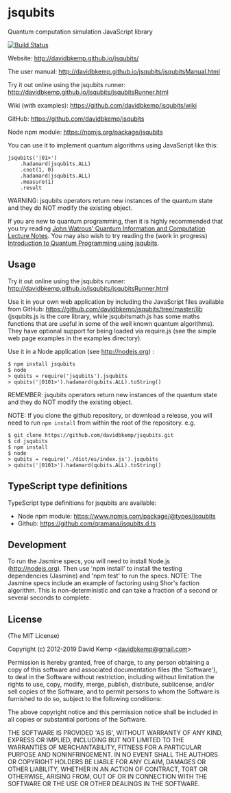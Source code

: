 # jsqubits
  Quantum computation simulation JavaScript library

[![Build Status](https://travis-ci.org/davidbkemp/jsqubits.png)](https://travis-ci.org/davidbkemp/jsqubits)

Website:
http://davidbkemp.github.io/jsqubits/

The user manual:
http://davidbkemp.github.io/jsqubits/jsqubitsManual.html

Try it out online using the jsqubits runner:
http://davidbkemp.github.io/jsqubits/jsqubitsRunner.html

Wiki (with examples):
https://github.com/davidbkemp/jsqubits/wiki

GitHub:
https://github.com/davidbkemp/jsqubits

Node npm module:
https://npmjs.org/package/jsqubits

You can use it to implement quantum algorithms using JavaScript like this:

    jsqubits('|01>')
        .hadamard(jsqubits.ALL)
        .cnot(1, 0)
        .hadamard(jsqubits.ALL)
        .measure(1)
        .result

WARNING: jsqubits operators return new instances of the quantum state and they do NOT modify the existing object.

If you are new to quantum programming, then it is highly recommended that you try reading
[John Watrous' Quantum Information and Computation Lecture Notes](http://www.cs.uwaterloo.ca/~watrous/lecture-notes.html).
You may also wish to try reading the (work in progress) [Introduction to Quantum Programming using jsqubits](http://davidbkemp.github.io/jsqubits/jsqubitsTutorial.html).

Usage
-----
Try it out online using the jsqubits runner:
http://davidbkemp.github.io/jsqubits/jsqubitsRunner.html

Use it in your own web application by including the JavaScript files available from GitHub:
https://github.com/davidbkemp/jsqubits/tree/master/lib
(jsqubits.js is the core library, while jsqubitsmath.js has some maths functions that are useful in some of the well known quantum algorithms).
They have optional support for being loaded via require.js (see the simple web page examples in the examples directory).

Use it in a Node application (see http://nodejs.org) :

    $ npm install jsqubits
    $ node
    > qubits = require('jsqubits').jsqubits
    > qubits('|0101>').hadamard(qubits.ALL).toString()

REMEMBER: jsqubits operators return new instances of the quantum state and they do NOT modify the existing object.

NOTE: If you clone the github repository, or download a release,
you will need to run `npm install` from within the root of the repository.
e.g.

    $ git clone https://github.com/davidbkemp/jsqubits.git
    $ cd jsqubits
    $ npm install
    $ node
    > qubits = require('./dist/es/index.js').jsqubits
    > qubits('|0101>').hadamard(qubits.ALL).toString()

TypeScript type definitions
---------------------------
TypeScript type definitions for jsqubits are available:

- Node npm module: https://www.npmjs.com/package/@types/jsqubits
- Github: https://github.com/qramana/jsqubits.d.ts


Development
-----------
To run the Jasmine specs, you will need to install Node.js (http://nodejs.org).
Then use 'npm install' to install the testing dependencies (Jasmine) and 'npm test' to run the specs.
NOTE: The Jasmine specs include an example of factoring using Shor's faction algorithm.  This is non-deterministic and can take a fraction of a second or several seconds to complete.

License
-------

(The MIT License)

Copyright (c) 2012-2019 David Kemp &lt;davidbkemp@gmail.com&gt;

Permission is hereby granted, free of charge, to any person obtaining
a copy of this software and associated documentation files (the
'Software'), to deal in the Software without restriction, including
without limitation the rights to use, copy, modify, merge, publish,
distribute, sublicense, and/or sell copies of the Software, and to
permit persons to whom the Software is furnished to do so, subject to
the following conditions:

The above copyright notice and this permission notice shall be
included in all copies or substantial portions of the Software.

THE SOFTWARE IS PROVIDED 'AS IS', WITHOUT WARRANTY OF ANY KIND,
EXPRESS OR IMPLIED, INCLUDING BUT NOT LIMITED TO THE WARRANTIES OF
MERCHANTABILITY, FITNESS FOR A PARTICULAR PURPOSE AND NONINFRINGEMENT.
IN NO EVENT SHALL THE AUTHORS OR COPYRIGHT HOLDERS BE LIABLE FOR ANY
CLAIM, DAMAGES OR OTHER LIABILITY, WHETHER IN AN ACTION OF CONTRACT,
TORT OR OTHERWISE, ARISING FROM, OUT OF OR IN CONNECTION WITH THE
SOFTWARE OR THE USE OR OTHER DEALINGS IN THE SOFTWARE.
